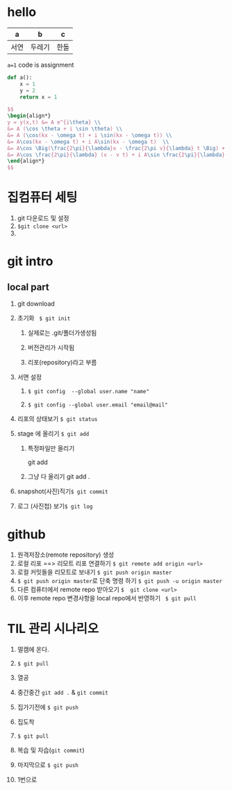 # hello

| a    | b      | c    |
| ---- | ------ | ---- |
| 서연 | 두레기 | 한돌 |

`a=1` code is assignment

```python
def a():
	x = 1
    y = 2
    return x = 1


```

```latex
$$
\begin{align*}
y = y(x,t) &= A e^{i\theta} \\
&= A (\cos \theta + i \sin \theta) \\
&= A (\cos(kx - \omega t) + i \sin(kx - \omega t)) \\
&= A\cos(kx - \omega t) + i A\sin(kx - \omega t)  \\
&= A\cos \Big(\frac{2\pi}{\lambda}x - \frac{2\pi v}{\lambda} t \Big) + i A\sin \Big(\frac{2\pi}{\lambda}x - \frac{2\pi v}{\lambda} t \Big)  \\
&= A\cos \frac{2\pi}{\lambda} (x - v t) + i A\sin \frac{2\pi}{\lambda} (x - v t)
\end{align*}
$$
```



# 집컴퓨터 세팅

1. git 다운로드 및  설정
2.  `$git clone <url>`
3. 

# git intro

## local part

1. git download

1. 초기화 ` $ git init`

    1. 실제로는 .git/폴더가생성됨

    2.  버전관리가 시작됨

    3. 리포(repository)라고 부름

       

2. 서면 설정

    1. `$ git config  --global user.name "name"`

    2. `$ git config --global user.email "email@mail"`

       

3.  리포의 상태보기 `$ git status`

4. stage 에 올리기 `$ git add`

   1. 특정파일만 올리기

      git add <filename>

   2. 그냥 다 올리기 git add .

5. snapshot(사진)직기`$ git commit `

6. 로그 (사진첩) 보기`$ git log`



# github

1. 원격저장소(remote repository) 생성
2. 로컬 리포 ==> 리모트 리포 연결하기 `$ git remote add origin <url>`
3. 로컬 커밋들을 리모트로 보내기 `$ git push origin master`
4. `$ git push origin master`로 단축 명령 하기 `$ git push -u origin master`
5.  다른 컴퓨터에서 remote repo 받아오기 `$  git clone <url>`
6.  이후 remote repo 변경사항을 local repo에서 반영하기 ` $ git pull`



# TIL 관리 시나리오

1. 멀캠에 온다.

2. `$ git pull`

3. 열공

4. 중간중간 ` git add . ` & `git commit`

5. 집가기전에 `$ git push`

6. 집도착

7. `$ git pull`

8. 복습 및 자습(`git commit`)

9. 마지막으로 `$ git push`

10. 1번으로

    


